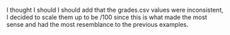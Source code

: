 I thought I should I should add that the grades.csv values were inconsistent, I decided to scale them up to be /100 since this is what made the most sense and had the most resemblance to the previous examples.